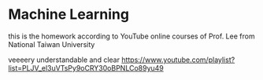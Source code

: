 # Machine Learning
this is the homework according to YouTube online courses of Prof. Lee from National Taiwan University

veeeery understandable and clear
https://www.youtube.com/playlist?list=PLJV_el3uVTsPy9oCRY30oBPNLCo89yu49
